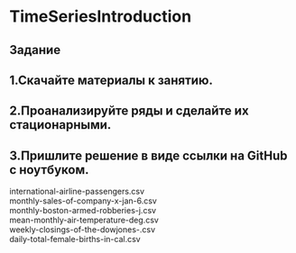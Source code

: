 # TimeSeriesIntroduction

## Задание  
## 1.Скачайте материалы к занятию.  
## 2.Проанализируйте ряды и сделайте их стационарными.  
## 3.Пришлите решение в виде ссылки на GitHub с ноутбуком.  

international-airline-passengers.csv  
monthly-sales-of-company-x-jan-6.csv  
monthly-boston-armed-robberies-j.csv  
mean-monthly-air-temperature-deg.csv  
weekly-closings-of-the-dowjones-.csv  
daily-total-female-births-in-cal.csv  
